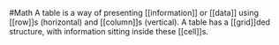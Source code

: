 #Math A table is a way of presenting [[information]] or [[data]] using [[row]]s (horizontal) and [[column]]s (vertical). A table has a [[grid]]ded structure, with information sitting inside these [[cell]]s.